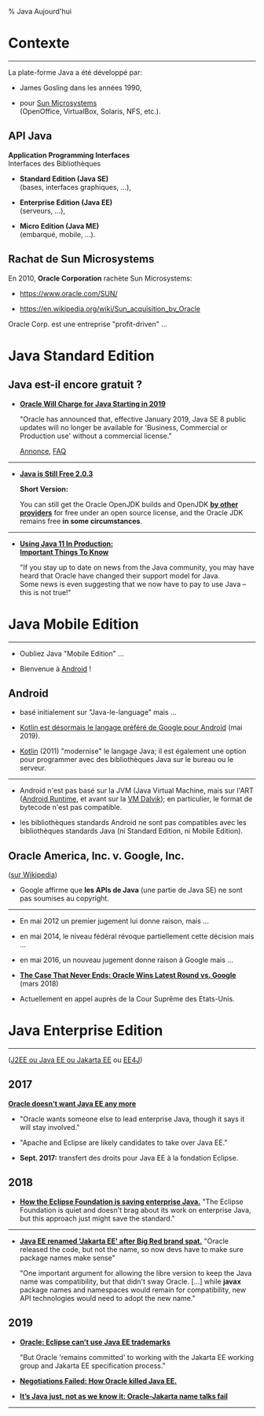 % Java Aujourd'hui

Contexte
================================================================================

--------------------------------------------------------------------------------

<!--
[<i class="fab fa-wikipedia-w"></i> Encapsulation](https://fr.wikipedia.org/wiki/Encapsulation_(programmation))
-->

La plate-forme Java a été développé par:
  
  - James Gosling dans les années 1990,
    
  - pour [Sun Microsystems](https://en.wikipedia.org/wiki/Sun_Microsystems)  
    (OpenOffice, VirtualBox, Solaris, NFS, etc.).

API Java
--------------------------------------------------------------------------------

**Application Programming Interfaces**   
Interfaces des Bibliothèques

  - **Standard Edition (Java SE)**   
    (bases, interfaces graphiques, ...),

  - **Enterprise Edition (Java EE)**  
    (serveurs, ...),

  - **Micro Edition (Java ME)**   
    (embarqué, mobile, ...).
    
Rachat de Sun Microsystems
--------------------------------------------------------------------------------

En 2010, **Oracle Corporation** rachète Sun Microsystems:

  - <https://www.oracle.com/SUN/>

  - <https://en.wikipedia.org/wiki/Sun_acquisition_by_Oracle>

Oracle Corp. est une entreprise "profit-driven" ...


Java Standard Edition
================================================================================


Java est-il encore gratuit ?
--------------------------------------------------------------------------------

  - **[Oracle Will Charge for Java Starting in 2019](https://www.aspera.com/en/blog/oracle-will-charge-for-java-starting-in-2019/)**

    "Oracle has announced that, effective January 2019, Java SE 8 public updates will no longer be available for 'Business, Commercial or Production use' without a commercial license."

    [Annonce](https://java.com/en/download/release_notice.jsp>), [FAQ](https://www.oracle.com/technetwork/java/javase/overview/oracle-jdk-faqs.html)


--------------------------------------------------------------------------------

  - **[Java is Still Free 2.0.3](https://medium.com/@javachampions/java-is-still-free-2-0-0-6b9aa8d6d244)**


    **Short Version:**

    You can still get the Oracle OpenJDK builds and OpenJDK 
    [**by other providers**](https://www.tomaszezula.com/2018/11/19/openjdk-providers-comparison/)
    for free under an open source license, 
    and the Oracle JDK remains free **in some circumstances**. 

--------------------------------------------------------------------------------

  - [**Using Java 11 In Production:  
    Important Things To Know**](https://blog.jetbrains.com/idea/2018/09/using-java-11-in-production-important-things-to-know/)

    "If you stay up to date on news from the Java community, you may have heard that Oracle have changed their support model for Java.  
    Some news is even suggesting that we now have to pay to use Java – this is not true!"

Java Mobile Edition
================================================================================

--------------------------------------------------------------------------------

  - Oubliez Java "Mobile Edition" ...

  - Bienvenue à [Android](https://en.wikipedia.org/wiki/Android_(operating_system)) !

Android
--------------------------------------------------------------------------------

  - basé initialement sur "Java-le-language" mais ...

  - [Kotlin est désormais le langage préféré de Google pour Android](https://techcrunch.com/2019/05/07/kotlin-is-now-googles-preferred-language-for-android-app-development/)
    (mai 2019).

  - [Kotlin](https://kotlinlang.org/) (2011) "modernise" le langage Java;
    il est également une option pour programmer avec des bibliothèques
    Java sur le bureau ou le serveur.

--------------------------------------------------------------------------------

  - Android n'est pas basé sur la JVM (Java Virtual Machine, mais sur l'ART ([Android Runtime](https://en.wikipedia.org/wiki/Android_Runtime), et avant sur la [VM Dalvik](https://en.wikipedia.org/wiki/Dalvik_(software))); en particulier, le format de bytecode n'est pas compatible.


  - les bibliothèques standards Android ne sont pas compatibles avec 
    les bibliothèques standards Java (ni Standard Edition, ni Mobile Edition).

Oracle America, Inc. v. Google, Inc.
--------------------------------------------------------------------------------

([sur Wikipedia](https://en.wikipedia.org/wiki/Oracle_America,_Inc._v._Google,_Inc.))

  - Google affirme que **les APIs de Java** (une partie de Java SE) 
    ne sont pas soumises au copyright.

--------------------------------------------------------------------------------

  - En mai 2012 un premier jugement lui donne raison, mais ...

  - en mai 2014, le niveau fédéral révoque partiellement cette décision mais ...

  - en mai 2016, un nouveau jugement donne raison à Google mais ...

  - [**The Case That Never Ends: Oracle Wins Latest Round vs. Google**](https://www.wired.com/story/the-case-that-never-ends-oracle-wins-latest-round-vs-google/) (mars 2018)

  - Actuellement en appel auprès de la Cour Suprême des Etats-Unis.

Java Enterprise Edition
================================================================================

--------------------------------------------------------------------------------

([J2EE ou Java EE ou Jakarta EE](https://www.baeldung.com/java-enterprise-evolution) ou [EE4J](https://projects.eclipse.org/projects/ee4j))

2017
--------------------------------------------------------------------------------

[**Oracle doesn't want Java EE any more**](https://www.infoworld.com/article/3217347/oracle-doesnt-want-java-ee-any-more.html)

  - "Oracle wants someone else to lead enterprise Java, 
    though it says it will stay involved." 

  - "Apache and Eclipse are likely candidates to take over Java EE."

  - **Sept. 2017:** transfert des droits pour Java EE à la fondation Eclipse.

2018
--------------------------------------------------------------------------------

  - [**How the Eclipse Foundation is saving enterprise Java.**](https://www.techrepublic.com/article/how-the-eclipse-foundation-is-saving-enterprise-java/)
    "The Eclipse Foundation is quiet and doesn't brag about its work 
    on enterprise Java, but this approach just might save the standard."

------

  - [**Java EE renamed 'Jakarta EE' after Big Red brand spat.**](https://www.theregister.co.uk/2018/03/04/java_ee_is_now_jakarta_ee/)
    "Oracle released the code, but not the name, so now devs have to make sure package names make sense"



    "One important argument for allowing the libre version to keep the Java name was compatibility, 
    but that didn't sway Oracle. [...] while **javax** package names and namespaces would remain for compatibility, new API technologies would need to adopt the new name."


2019
--------------------------------------------------------------------------------

  - [**Oracle: Eclipse can’t use Java EE trademarks**](https://www.infoworld.com/article/3393233/oracle-eclipse-cant-use-java-ee-trademarks.html)

    "But Oracle 'remains committed' to working with the Jakarta EE working group 
     and Jakarta EE specification process."

  - [**Negotiations Failed: How Oracle killed Java EE.**](https://headcrashing.wordpress.com/2019/05/03/negotiations-failed-how-oracle-killed-java-ee/)

  - [**It’s Java just, not as we know it: Oracle-Jakarta name talks fail**](https://devclass.com/2019/05/07/java-eclipse-oracle-jakarta-name-talks-fail/)

--------------------------------------------------------------------------------

<style>

.reveal section img {
  border:0;
  height:50vh;
  width:auto;

}

.reveal section img.medium {
  border:0;
  max-width:50vh;
}

.reveal section img.icon {
  display:inline;
  border:0;
  width:1em;
  margin:0em;
  box-shadow:none;
  vertical-align:-10%;
}

.reveal code {
  font-family: Inconsolata, monospace;
}

.reveal pre code {
  font-size: 1.5em;
  line-height: 1.5em;
  /* max-height: 80wh; won't work, overriden */
}

input {
  font-family: "Source Sans Pro", Helvetica, sans-serif;
  font-size: 42px;
  line-height: 54.6px;
}

</style>

<link href="https://fonts.googleapis.com/css?family=Inconsolata:400,700" rel="stylesheet"> 

<link href="https://cdnjs.cloudflare.com/ajax/libs/font-awesome/4.7.0/css/font-awesome.css" rel="stylesheet">
